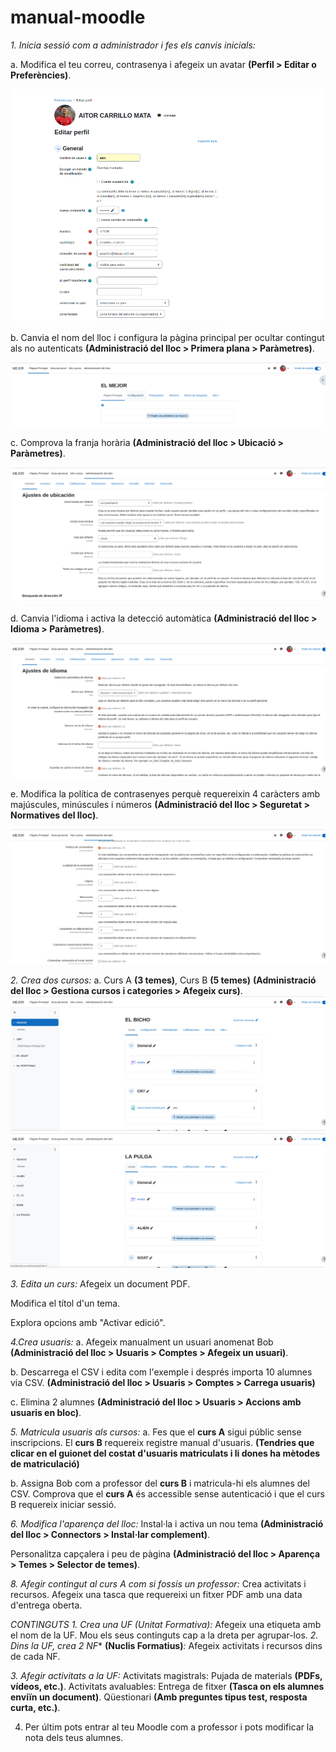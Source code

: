 # manual-moodle
*1. Inicia sessió com a administrador i fes els canvis inicials:*

a. Modifica el teu correu, contrasenya i afegeix un avatar 
**(Perfil > Editar o Preferències)**.

![Edición de perfil en Moodle](unnamed.png)

b. Canvia el nom del lloc i configura la pàgina principal per ocultar contingut als no autenticats 
**(Administració del lloc > Primera plana > Paràmetres)**.

![Edición de perfil en Moodle](unnamed(1).png)

c. Comprova la franja horària 
**(Administració del lloc > Ubicació > Paràmetres)**.

![Edición de perfil en Moodle](unnamed(2).png)


d. Canvia l'idioma i activa la detecció automàtica 
**(Administració del lloc > Idioma > Paràmetres)**.

![Edición de perfil en Moodle](unnamed(3).png)

e. Modifica la política de contrasenyes perquè requereixin 4 caràcters amb majúscules, minúscules i números 
**(Administració del lloc > Seguretat > Normatives del lloc)**.

![Edición de perfil en Moodle](unnamed(4).png)



*2. Crea dos cursos:*
a. Curs A **(3 temes)**, Curs B **(5 temes)**
**(Administració del lloc > Gestiona cursos i categories > Afegeix curs)**.
![Edición de perfil en Moodle](unnamed(5).png)
![Edición de perfil en Moodle](unnamed(6).png)

*3. Edita un curs:*
Afegeix un document PDF.


Modifica el títol d'un tema.


Explora opcions amb "Activar edició".


*4.Crea usuaris:*
a. Afegeix manualment un usuari anomenat Bob 
**(Administració del lloc > Usuaris > Comptes > Afegeix un usuari)**.

b. Descarrega el CSV i edita com l'exemple i després importa 10 alumnes via CSV.
**(Administració del lloc > Usuaris > Comptes > Carrega usuaris)**


c. Elimina 2 alumnes 
**(Administració del lloc > Usuaris > Accions amb usuaris en bloc)**.



*5. Matricula usuaris als cursos:*
a. 
Fes que el **curs A** sigui públic sense inscripcions.
El **curs B** requereix registre manual d'usuaris.
**(Tendries que clicar en el guionet del costat d'usuaris matriculats i li dones ha mètodes de matriculació)**



b. 
Assigna Bob com a professor del **curs B** i matricula-hi els alumnes del CSV.
Comprova que el **curs A** és accessible sense autenticació i que el curs B requereix iniciar sessió.

*6. Modifica l'aparença del lloc:* 
Instal·la i activa un nou tema 
**(Administració del lloc > Connectors > Instal·lar complement)**.

Personalitza capçalera i peu de pàgina 
**(Administració del lloc > Aparença > Temes > Selector de temes)**.




*8. Afegir contingut al curs A com si fossis un professor:*
Crea activitats i recursos.
Afegeix una tasca que requereixi un fitxer PDF amb una data d'entrega oberta.


*CONTINGUTS*
*1. Crea una UF (Unitat Formativa):*
Afegeix una etiqueta amb el nom de la UF.
Mou els seus continguts cap a la dreta per agrupar-los.
*2. Dins la UF, crea 2 NF** **(Nuclis Formatius)***:*
Afegeix activitats i recursos dins de cada NF.


*3. Afegir activitats a la UF:*
Activitats magistrals: Pujada de materials **(PDFs, vídeos, etc.)**.
Activitats avaluables:
Entrega de fitxer **(Tasca on els alumnes enviïn un document)**.
Qüestionari **(Amb preguntes tipus test, resposta curta, etc.)**.



4. Per últim pots entrar al teu Moodle com a professor i pots modificar la nota dels teus alumnes.

